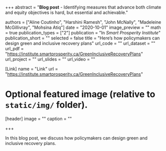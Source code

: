 +++
abstract = "**Blog post** - Identifying measures that advance both climate and equity objectives is hard, but essential and achievable."

authors = ["Aline Coutinho", "Harshini Ramesh", "John McNally", "Madeleine McGillivray", "Mohsina Atiq"]
date = "2020-10-01"
image_preview = ""
math = true
publication_types = ["2"]
publication = "In *Smart Prosperity Institute*"
publication_short = ""
selected = false
title = "Here’s how policymakers can design green and inclusive recovery plans"
url_code = ""
url_dataset = ""
url_pdf = "https://institute.smartprosperity.ca/GreenInclusiveRecoveryPlans"
url_project = ""
url_slides = ""
url_video = ""

[Link]
  name = "Link" 
  url = "https://institute.smartprosperity.ca/GreenInclusiveRecoveryPlans"

# Optional featured image (relative to `static/img/` folder).
[header]
 image = ""
caption = ""

+++

In this blog post, we discuss how policymakers can design green and inclusive recovery plans.

